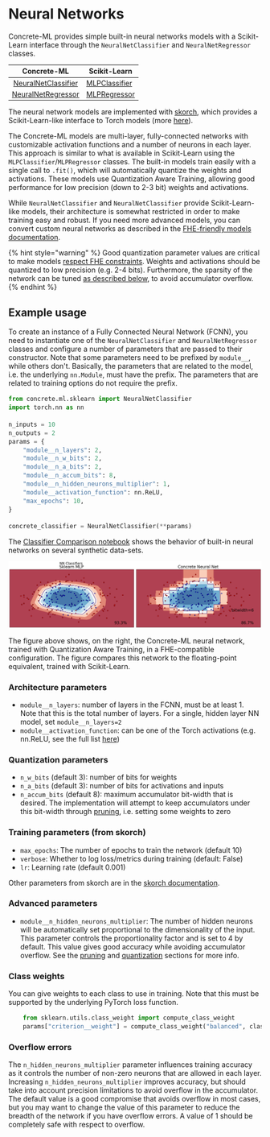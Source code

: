 # Neural Networks

Concrete-ML provides simple built-in neural networks models with a Scikit-Learn interface through the `NeuralNetClassifier` and `NeuralNetRegressor` classes.

|                                            Concrete-ML                                             | Scikit-Learn                                                                                                 |
| :------------------------------------------------------------------------------------------------: | ------------------------------------------------------------------------------------------------------------ |
| [NeuralNetClassifier](../developer-guide/api/concrete.ml.sklearn.qnn.md#class-neuralnetclassifier) | [MLPClassifier](https://scikit-learn.org/stable/modules/generated/sklearn.neural_network.MLPClassifier.html) |
|  [NeuralNetRegressor](../developer-guide/api/concrete.ml.sklearn.qnn.md#class-neuralnetregressor)  | [MLPRegressor](https://scikit-learn.org/stable/modules/generated/sklearn.neural_network.MLPRegressor.html)   |

The neural network models are implemented with [skorch](https://skorch.readthedocs.io/en/stable/index.html), which provides a Scikit-Learn-like interface to Torch models (more [here](../developer-guide/external_libraries.md#skorch)).

The Concrete-ML models are multi-layer, fully-connected networks with customizable activation functions and a number of neurons in each layer. This approach is similar to what is available in Scikit-Learn using the `MLPClassifier`/`MLPRegressor` classes. The built-in models train easily with a single call to `.fit()`, which will automatically quantize the weights and activations. These models use Quantization Aware Training, allowing good performance for low precision (down to 2-3 bit) weights and activations.

While `NeuralNetClassifier` and `NeuralNetClassifier` provide Scikit-Learn-like models, their architecture is somewhat restricted in order to make training easy and robust. If you need more advanced models, you can convert custom neural networks as described in the [FHE-friendly models documentation](../deep-learning/fhe_friendly_models.md).

{% hint style="warning" %}
Good quantization parameter values are critical to make models [respect FHE constraints](../getting-started/concepts.md#model-accuracy-considerations-under-fhe-constraints). Weights and activations should be quantized to low precision (e.g. 2-4 bits). Furthermore, the sparsity of the network can be tuned [as described below](neural-networks.md#overflow-errors), to avoid accumulator overflow.
{% endhint %}

## Example usage

To create an instance of a Fully Connected Neural Network (FCNN), you need to instantiate one of the `NeuralNetClassifier` and `NeuralNetRegressor` classes and configure a number of parameters that are passed to their constructor. Note that some parameters need to be prefixed by `module__`, while others don't. Basically, the parameters that are related to the model, i.e. the underlying `nn.Module`, must have the prefix. The parameters that are related to training options do not require the prefix.

<!-- 
FIXME: Restore the test for this codeblock in the next RC
see: https://github.com/zama-ai/concrete-ml-internal/issues/2807
 -->

<!-- pytest-codeblocks:skip -->

```python
from concrete.ml.sklearn import NeuralNetClassifier
import torch.nn as nn

n_inputs = 10
n_outputs = 2
params = {
    "module__n_layers": 2,
    "module__n_w_bits": 2,
    "module__n_a_bits": 2,
    "module__n_accum_bits": 8,
    "module__n_hidden_neurons_multiplier": 1,
    "module__activation_function": nn.ReLU,
    "max_epochs": 10,
}

concrete_classifier = NeuralNetClassifier(**params)
```

The [Classifier Comparison notebook](ml_examples.md) shows the behavior of built-in neural networks on several synthetic data-sets.

![Comparison neural networks](../figures/neural_nets_builtin.png)

The figure above shows, on the right, the Concrete-ML neural network, trained with Quantization Aware Training, in a FHE-compatible configuration. The figure compares this network to the floating-point equivalent, trained with Scikit-Learn.

### Architecture parameters

- `module__n_layers`: number of layers in the FCNN, must be at least 1. Note that this is the total number of layers. For a single, hidden layer NN model, set `module__n_layers=2`
- `module__activation_function`: can be one of the Torch activations (e.g. nn.ReLU, see the full list [here](../deep-learning/torch_support.md#activations))

### Quantization parameters

- `n_w_bits` (default 3): number of bits for weights
- `n_a_bits` (default 3): number of bits for activations and inputs
- `n_accum_bits` (default 8): maximum accumulator bit-width that is desired. The implementation will attempt to keep accumulators under this bit-width through [pruning](../advanced-topics/pruning.md), i.e. setting some weights to zero

### Training parameters (from skorch)

- `max_epochs`: The number of epochs to train the network (default 10)
- `verbose`: Whether to log loss/metrics during training (default: False)
- `lr`: Learning rate (default 0.001)

Other parameters from skorch are in the [skorch documentation](https://skorch.readthedocs.io/en/stable/classifier.html).

### Advanced parameters

- `module__n_hidden_neurons_multiplier`: The number of hidden neurons will be automatically set proportional to the dimensionality of the input. This parameter controls the proportionality factor and is set to 4 by default. This value gives good accuracy while avoiding accumulator overflow. See the [pruning](../advanced-topics/pruning.md) and [quantization](../advanced-topics/quantization.md) sections for more info.

### Class weights

You can give weights to each class to use in training. Note that this must be supported by the underlying PyTorch loss function.

<!--pytest-codeblocks:skip-->

```python
    from sklearn.utils.class_weight import compute_class_weight
    params["criterion__weight"] = compute_class_weight("balanced", classes=classes, y=y_train)
```

### Overflow errors

The `n_hidden_neurons_multiplier` parameter influences training accuracy as it controls the number of non-zero neurons that are allowed in each layer. Increasing `n_hidden_neurons_multiplier` improves accuracy, but should take into account precision limitations to avoid overflow in the accumulator. The default value is a good compromise that avoids overflow in most cases, but you may want to change the value of this parameter to reduce the breadth of the network if you have overflow errors. A value of 1 should be completely safe with respect to overflow.
